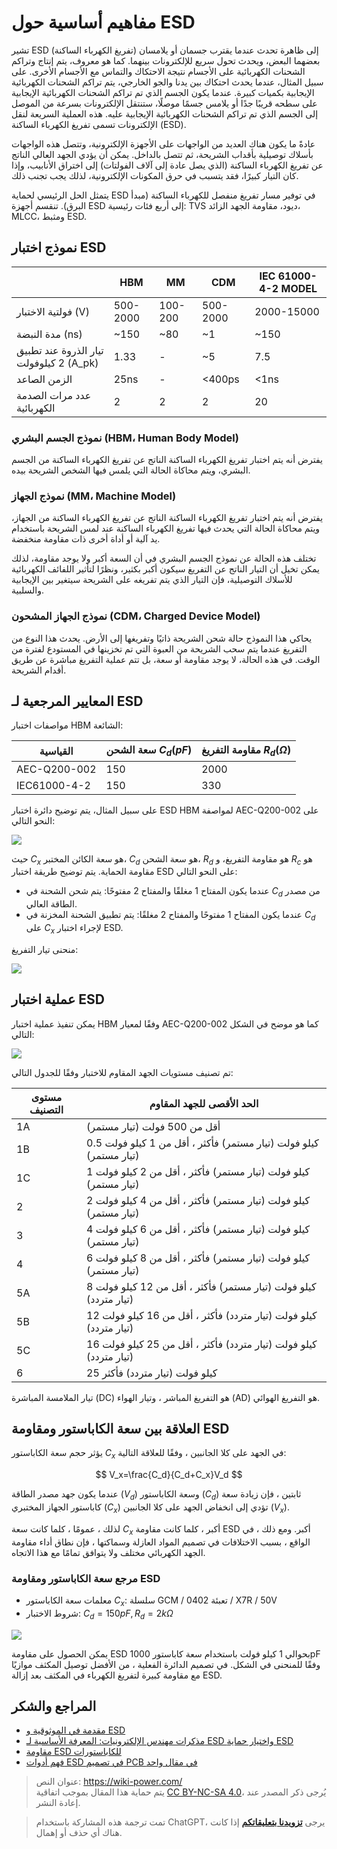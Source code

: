 # مفاهيم أساسية حول ESD

تشير ESD (تفريغ الكهرباء الساكنة) إلى ظاهرة تحدث عندما يقترب جسمان أو يلامسان بعضهما البعض، ويحدث تحول سريع للإلكترونات بينهما. كما هو معروف، يتم إنتاج وتراكم الشحنات الكهربائية على الأجسام نتيجة الاحتكاك والتماس مع الأجسام الأخرى. على سبيل المثال، عندما يحدث احتكاك بين يدنا والجو الخارجي، يتم تراكم الشحنات الكهربائية الإيجابية بكميات كبيرة. عندما يكون الجسم الذي تم تراكم الشحنات الكهربائية الإيجابية على سطحه قريبًا جدًا أو يلامس جسمًا موصلًا، ستنتقل الإلكترونات بسرعة من الموصل إلى الجسم الذي تم تراكم الشحنات الكهربائية الإيجابية عليه. هذه العملية السريعة لنقل الإلكترونات تسمى تفريغ الكهرباء الساكنة (ESD).

عادةً ما يكون هناك العديد من الواجهات على الأجهزة الإلكترونية، وتتصل هذه الواجهات بأسلاك توصيلية بأقداب الشريحة، ثم تتصل بالداخل. يمكن أن يؤدي الجهد العالي الناتج عن تفريغ الكهرباء الساكنة (الذي يصل عادة إلى آلاف الفولتات) إلى اختراق الأنابيب، وإذا كان التيار كبيرًا، فقد يتسبب في حرق المكونات الإلكترونية، لذلك يجب تجنب ذلك.

يتمثل الحل الرئيسي لحماية ESD في توفير مسار تفريغ منفصل للكهرباء الساكنة (مبدأ البرق). تنقسم أجهزة ESD إلى أربع فئات رئيسية: TVS ديود، مقاومة الجهد الزائد، MLCC، ومثبط ESD.

## نموذج اختبار ESD

|                                         | HBM      | MM      | CDM      | IEC 61000-4-2 MODEL |
| --------------------------------------- | -------- | ------- | -------- | ------------------- |
| فولتية الاختبار (V)                     | 500-2000 | 100-200 | 500-2000 | 2000-15000          |
| مدة النبضة (ns)                         | ~150     | ~80     | ~1       | ~150                |
| تيار الذروة عند تطبيق 2 كيلوفولت (A_pk) | 1.33     | -       | ~5       | 7.5                 |
| الزمن الصاعد                            | 25ns     | -       | <400ps   | <1ns                |
| عدد مرات الصدمة الكهربائية              | 2        | 2       | 2        | 20                  |

### نموذج الجسم البشري (HBM، Human Body Model)

يفترض أنه يتم اختبار تفريغ الكهرباء الساكنة الناتج عن تفريغ الكهرباء الساكنة من الجسم البشري، ويتم محاكاة الحالة التي يلمس فيها الشخص الشريحة بيده.

### نموذج الجهاز (MM، Machine Model)

يفترض أنه يتم اختبار تفريغ الكهرباء الساكنة الناتج عن تفريغ الكهرباء الساكنة من الجهاز، ويتم محاكاة الحالة التي يحدث فيها تفريغ الكهرباء الساكنة عند لمس الشريحة باستخدام يد آلية أو أداة أخرى ذات مقاومة منخفضة.

تختلف هذه الحالة عن نموذج الجسم البشري في أن السعة أكبر ولا يوجد مقاومة، لذلك يمكن تخيل أن التيار الناتج عن التفريغ سيكون أكبر بكثير، ونظرًا لتأثير اللفائف الكهربائية للأسلاك التوصيلية، فإن التيار الذي يتم تفريغه على الشريحة سيتغير بين الإيجابية والسلبية.

### نموذج الجهاز المشحون (CDM، Charged Device Model)

يحاكي هذا النموذج حالة شحن الشريحة ذاتيًا وتفريغها إلى الأرض. يحدث هذا النوع من التفريغ عندما يتم سحب الشريحة من العبوة التي تم تخزينها في المستودع لفترة من الوقت. في هذه الحالة، لا يوجد مقاومة أو سعة، بل تتم عملية التفريغ مباشرة عن طريق أقدام الشريحة.

## المعايير المرجعية لـ ESD

مواصفات اختبار HBM الشائعة:

| القياسية     | سعة الشحن $C_d (pF)$ | مقاومة التفريغ $R_d (Ω)$ |
| ------------ | -------------------- | ------------------------ |
| AEC-Q200-002 | 150                  | 2000                     |
| IEC61000-4-2 | 150                  | 330                      |

على سبيل المثال، يتم توضيح دائرة اختبار ESD HBM لمواصفة AEC-Q200-002 على النحو التالي:

![](https://img.wiki-power.com/d/wiki-media/img/20211215164751.png)

حيث $C_x$ هو سعة الكائن المختبر، $C_d$ هو سعة الشحن، $R_d$ هو مقاومة التفريغ، و $R_c$ هو مقاومة الحماية. يتم توضيح طريقة اختبار ESD على النحو التالي:

- عندما يكون المفتاح 1 مغلقًا والمفتاح 2 مفتوحًا: يتم شحن الشحنة في $C_d$ من مصدر الطاقة العالي.
- عندما يكون المفتاح 1 مفتوحًا والمفتاح 2 مغلقًا: يتم تطبيق الشحنة المخزنة في $C_d$ على $C_x$ لإجراء اختبار ESD.

منحنى تيار التفريغ:

![](https://img.wiki-power.com/d/wiki-media/img/20211215165312.png)

## عملية اختبار ESD

يمكن تنفيذ عملية اختبار HBM وفقًا لمعيار AEC-Q200-002 كما هو موضح في الشكل التالي:

![](https://img.wiki-power.com/d/wiki-media/img/20211215165447.png)

تم تصنيف مستويات الجهد المقاوم للاختبار وفقًا للجدول التالي:

| مستوى التصنيف | الحد الأقصى للجهد المقاوم                                          |
| ------------- | ------------------------------------------------------------------ |
| 1A            | أقل من 500 فولت (تيار مستمر)                                       |
| 1B            | 0.5 كيلو فولت (تيار مستمر) فأكثر ، أقل من 1 كيلو فولت (تيار مستمر) |
| 1C            | 1 كيلو فولت (تيار مستمر) فأكثر ، أقل من 2 كيلو فولت (تيار مستمر)   |
| 2             | 2 كيلو فولت (تيار مستمر) فأكثر ، أقل من 4 كيلو فولت (تيار مستمر)   |
| 3             | 4 كيلو فولت (تيار مستمر) فأكثر ، أقل من 6 كيلو فولت (تيار مستمر)   |
| 4             | 6 كيلو فولت (تيار مستمر) فأكثر ، أقل من 8 كيلو فولت (تيار مستمر)   |
| 5A            | 8 كيلو فولت (تيار مستمر) فأكثر ، أقل من 12 كيلو فولت (تيار متردد)  |
| 5B            | 12 كيلو فولت (تيار متردد) فأكثر ، أقل من 16 كيلو فولت (تيار متردد) |
| 5C            | 16 كيلو فولت (تيار متردد) فأكثر ، أقل من 25 كيلو فولت (تيار متردد) |
| 6             | 25 كيلو فولت (تيار متردد) فأكثر                                    |

تيار الملامسة المباشرة (DC) هو التفريغ المباشر ، وتيار الهواء (AD) هو التفريغ الهوائي.

## العلاقة بين سعة الكاباستور ومقاومة ESD

يؤثر حجم سعة الكاباستور $C_x$ في الجهد على كلا الجانبين ، وفقًا للعلاقة التالية:

$$
V_x=\frac{C_d}{C_d+C_x}V_d
$$

عندما يكون جهد مصدر الطاقة ($V_d$) وسعة الكاباستور ($C_d$) ثابتين ، فإن زيادة سعة كاباستور الجهاز المختبري ($C_x$) تؤدي إلى انخفاض الجهد على كلا الجانبين ($V_x$).

لذلك ، عمومًا ، كلما كانت سعة $C_x$ أكبر ، كلما كانت مقاومة ESD أكبر. ومع ذلك ، في الواقع ، بسبب الاختلافات في تصميم المواد العازلة وسماكتها ، فإن نطاق أداء مقاومة الجهد الكهربائي مختلف ولا يتوافق تمامًا مع هذا الاتجاه.

### مرجع سعة الكاباستور ومقاومة ESD

- معلمات سعة الكاباستور $C_x$: سلسلة GCM / تعبئة 0402 / X7R / 50V
- شروط الاختبار: $C_d=150pF,R_d=2kΩ$

![](https://img.wiki-power.com/d/wiki-media/img/20211215172528.png)

يمكن الحصول على مقاومة ESD بحوالي 1 كيلو فولت باستخدام سعة كاباستور 1000pF وفقًا للمنحنى في الشكل. في تصميم الدائرة الفعلية ، من الأفضل توصيل المكثف موازيًا مع مقاومة كبيرة لتفريغ الكهرباء في المكثف بعد إزالة ESD.

## المراجع والشكر

- [مقدمة في الموثوقية و ESD](https://mazhaoxin.github.io/2021/08/01/Reliability_and_ESD_Introduction/)
- [مذكرات مهندس الإلكترونيات: المعرفة الأساسية لـ ESD واختيار حماية ESD](https://haipeng.me/2019/09/03/esd-protection/)
- [مقاومة ESD للكاباستورات](https://article.murata.com/en-us/article/esd-resistance-of-capacitors)
- [فهم أدوات ESD في تصميم PCB في مقال واحد](http://murata.eetrend.com/article/2021-11/1004974.html)

> عنوان النص: <https://wiki-power.com/>  
> يتم حماية هذا المقال بموجب اتفاقية [CC BY-NC-SA 4.0](https://creativecommons.org/licenses/by/4.0/deed.zh)، يُرجى ذكر المصدر عند إعادة النشر.

> تمت ترجمة هذه المشاركة باستخدام ChatGPT، يرجى [**تزويدنا بتعليقاتكم**](https://github.com/linyuxuanlin/Wiki_MkDocs/issues/new) إذا كانت هناك أي حذف أو إهمال.

